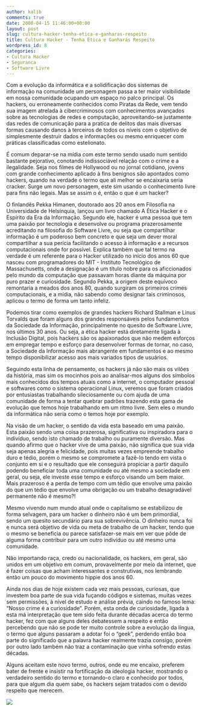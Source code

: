 ```yaml
---
author: kalib
comments: true
date: 2008-04-15 11:46:00+00:00
layout: post
slug: cultura-hacker-tenha-etica-e-ganharas-respeito
title: Cultura Hacker - Tenha Ética e Ganharás Respeito
wordpress_id: 8
categories:
- Cultura Hacker
- Seguranca
- Software Livre
---
```


Com a evolução da informática e a solidificação dos sistemas de informação na comunidade um personagem passa a ter maior visibilidade em nossa comunidade ocupando um espaço no palco principal. Os hackers, ou erroneamente conhecidos como Piratas da Rede, vem tendo sua imagem atrelada à cibercriminosos com conhecimentos avançados sobre as tecnologias de redes e computação, aproveitando-se justamente das redes de comunicação para a pratica de delitos das mais diversas formas causando danos à terceiros de todos os níveis com o objetivo de simplesmente destruir dados e informações ou mesmo enriquecer com práticas classificadas como estelionato.




É comum deparar-se na mídia com este termo sendo usado num sentido bastante pejorativo, conotando indissociável relação com o crime e a ilegalidade. Seja nos filmes de Hollywood ou no jornal cotidiano, jovens com grande conhecimento aplicado à fins benignos são apontados como hackers, quando na verdade o termo que ali melhor se encaixaria seria cracker. Surge um novo personagem, este sim usando o conhecimento livre para fins não legais. Mas se assim o é, então o que é um hacker?




O finlandês Pekka Himanen, doutorado aos 20 anos em Filosofia na Universidade de Helsínquia, lançou um livro chamado A Ética Hacker e o Espírito da Era da Informação. Segundo ele, hacker é uma pessoa que tem uma paixão por tecnologia e desenvolve ou programa prazerosamente acreditando na filosofia do Software Livre, ou seja que compartilhar informação é um poderoso bem concreto e que seja um dever moral compartilhar a sua perícia facilitando o acesso à informação e a recursos computacionais onde for possível. Explica também que tal termo na verdade é um referente para o Hacker utilizado no início dos anos 60 que nasceu com programadores do MIT - Instituto Tecnológico de Massachusetts, onde a designação é um título nobre para os aficcionados pelo mundo da computação que passavam horas diante da máquina por puro prazer e curiosidade. Segundo Pekka, a origem deste equívoco remontaria a meados dos anos 80, quando surgiram os primeiros crimes computacionais, e a mídia, não sabendo como designar tais criminosos, aplicou o termo de forma um tanto infeliz.




Podemos tirar como exemplos de grandes hackers Richard Stallman e Linus Torvalds que foram alguns dos grandes responsáveis pelos fundamentos da Sociedade da Informação, principalmente no quesito de Software Livre, nos últimos 30 anos. Ou seja, a ética hacker está diretamente ligada à Inclusão Digital, pois hackers são os apaixonados que não medem esforços em empregar tempo e esforço para desenvolver formas de tornar, no caso, a Sociedade da Informação mais abrangente em fundamentos e ao mesmo tempo disponibilizar acesso aos mais variados tipos de usuários.




Seguindo esta linha de pensamento, os hackers já não são mais os vilões da história, mas sim os mocinhos pois ao analisar-mos alguns dos símbolos mais conhecidos dos tempos atuais como a internet, o computador pessoal e softwares como o sistema operacional Linux, veremos que foram criados por entusiastas trabalhando sileciosamente ou com ajuda de uma comunidade de forma a tentar quebrar padrões trazendo esta gama de evolução que temos hoje trabalhando em um ritmo livre. Sem eles o mundo da informática não seria como o temos hoje por exemplo.




Na visão de um hacker, o sentido da vida esta baseado em uma paixão. Esta paixão sendo uma coisa prazerosa, significativa ou inspiradora para o indivíduo, sendo isto chamado de trabalho ou puramente diversão. Mas quando afirmo que o hacker vive de uma paixão, não significa que sua vida seja apenas alegria e felicidade, pois muitas vezes empreende trabalho duro e tédio, porém o mesmo se compromete a fazê-lo tendo em vista o conjunto em si e o resultado que ele conseguirá propiciar a partir daquilo podendo beneficiar toda uma comunidade ou até mesmo a sociedade em geral, ou seja, ele investe esse tempo e esforço visando um bem maior. Mais prazeroso é a perda de tempo com um tédio que envolve uma paixão do que um tédio que envolve uma obrigação ou um trabalho desagradável permanente não é mesmo?!




Mesmo vivendo num mundo atual onde o capitalismo se estabilizou de forma selvagem, para um hacker o dinheiro não é um bem primordial, sendo um quesito secundário para sua sobrevivência. O dinheiro nunca foi e nunca será objetivo de vida ou meta de trabalho de um hacker, tendo que o mesmo se beneficia ou parece satisfazer-se mais em ver que pôde de alguma forma contribuir para um outro indivíduo ou até mesmo uma comunidade.




Não importando raça, credo ou nacionalidade, os hackers, em geral, são unidos em um objetivo em comum, provavelmente por meio da internet, que é fazer coisas que acham interessantes e construtivas, nos lembrando então um pouco do movimento hippie dos anos 60.




Ainda nos dias de hoje existem cada vez mais pessoas, curiosas, que investem boa parte de sua vida fuçando códigos e sistemas, muitas vezes sem permissões, à nível de estudo e análise prévia, caindo no famoso lema: “Nosso crime é a curiosidade”. Porém, esta onda de curiosidade, ligada à esta má interpretação que tem sido feita durante décadas acerca do termo hacker, fez com que alguns deles debatessem a respeito e então percebendo que não se pode ter muito controle sobre a evolução da língua, o termo que alguns passaram a adotar foi o “geek”, perdendo então boa parte do significado que a palavra hacker realmente trazia consigo, porém por outro lado também não traz a contaminação que vinha sofrendo estas décadas.




Alguns aceitam este novo termo, outros, onde eu me encaixo, preferem bater de frente e insistir na fortificação da ideologia hacker, mostrando o verdadeiro sentido do termo e tornando-o claro e conhecido por todos, para que algum dia quem sabe, os hackers sejam tratados com o devido respeito que merecem.




![](http://img376.imageshack.us/img376/8000/userbar635980sd7.gif)



